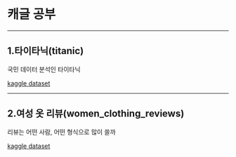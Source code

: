 # 캐글 공부

---

## 1.타이타닉(titanic)
국민 데이터 분석인 타이타닉

[kaggle dataset](https://www.kaggle.com/c/titanic)

---

## 2.여성 옷 리뷰(women_clothing_reviews)
리뷰는 어떤 사람, 어떤 형식으로 많이 쓸까

[kaggle dataset](https://www.kaggle.com/nicapotato/womens-ecommerce-clothing-reviews)
